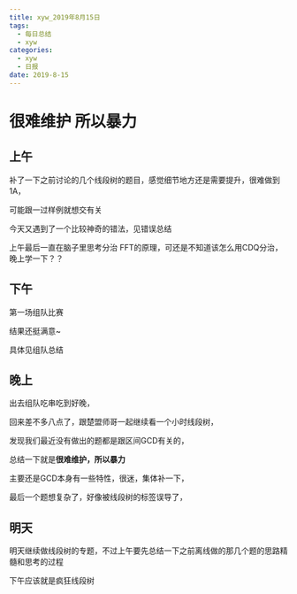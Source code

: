 ```yaml
---
title: xyw_2019年8月15日
tags: 
  - 每日总结
  - xyw
categories:
  - xyw
  - 日报
date: 2019-8-15
---
```


# 很难维护 所以暴力 #

## 上午 ##

补了一下之前讨论的几个线段树的题目，感觉细节地方还是需要提升，很难做到1A，

可能跟一过样例就想交有关

今天又遇到了一个比较神奇的错法，见错误总结

上午最后一直在脑子里思考分治 FFT的原理，可还是不知道该怎么用CDQ分治，晚上学一下？？

<!-- more -->

## 下午 ## 

第一场组队比赛

结果还挺满意~

具体见组队总结

## 晚上 ##

出去组队吃串吃到好晚，

回来差不多八点了，跟楚盟师哥一起继续看一个小时线段树，

发现我们最近没有做出的题都是跟区间GCD有关的，

总结一下就是**很难维护，所以暴力**

主要还是GCD本身有一些特性，很迷，集体补一下，

最后一个题想复杂了，好像被线段树的标签误导了，

## 明天

明天继续做线段树的专题，不过上午要先总结一下之前离线做的那几个题的思路精髓和思考的过程

下午应该就是疯狂线段树